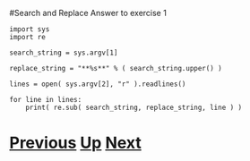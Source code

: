 #Search and Replace Answer to exercise 1

    import sys
    import re
    
    search_string = sys.argv[1]
    
    replace_string = "**%s**" % ( search_string.upper() )
    
    lines = open( sys.argv[2], "r" ).readlines()
    
    for line in lines:
        print( re.sub( search_string, replace_string, line ) )

# [Previous](replacing.md) [Up](README.md) [Next](replacing.md)
